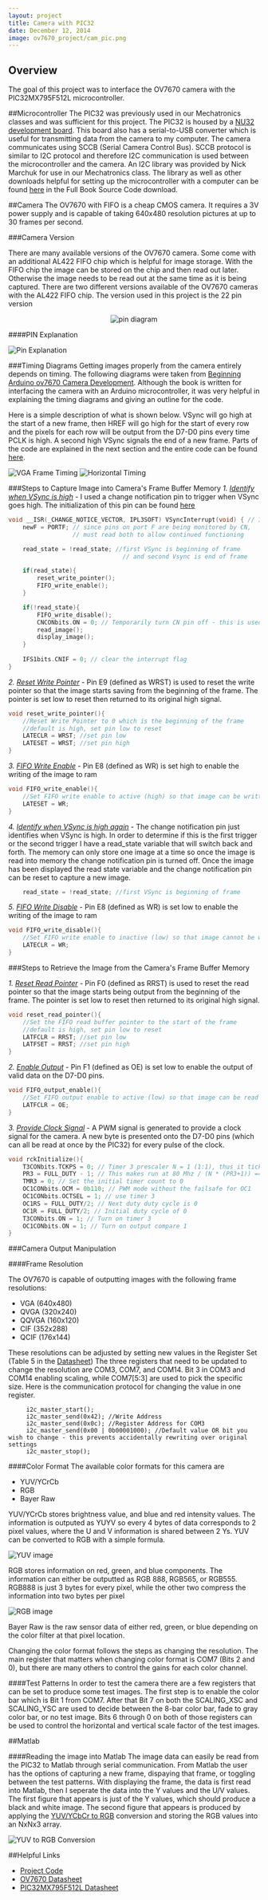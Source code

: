```yaml
---
layout: project
title: Camera with PIC32
date: December 12, 2014
image: ov7670_project/cam_pic.png
---
```


## Overview
The goal of this project was to interface the OV7670 camera with the PIC32MX795F512L microcontroller. 

##Microcontroller
The PIC32 was previously used in our Mechatronics classes and was sufficient for this project. The PIC32 is housed by a [NU32 development board](http://hades.mech.northwestern.edu/index.php/NU32:_Introduction_to_the_PIC32). This board also has a serial-to-USB converter which is useful for transmitting data from the camera to my computer. The camera communicates using SCCB (Serial Camera Control Bus). SCCB protocol is similar to I2C protocol and therefore I2C communication is used between the microcontroller and the camera. An I2C library was provided by Nick Marchuk for use in our Mechatronics class. The library as well as other downloads helpful for setting up the microcontroller with a computer can be found [here](http://hades.mech.northwestern.edu/index.php/NU32_Software) in the Full Book Source Code download. 

##Camera
The OV7670 with FIFO is a cheap CMOS camera. It requires a 3V power supply and is capable of taking 640x480 resolution pictures at up to 30 frames per second. 

###Camera Version

There are many available versions of the OV7670 camera. Some come with an additional AL422 FIFO chip which is helpful for image storage. With the FIFO chip the image can be stored on the chip and then read out later. Otherwise the image needs to be read out at the same time as it is being captured. There are two different versions available of the OV7670 cameras with the AL422 FIFO chip. The version used in this project is the 22 pin version 

<center><img src="https://raw.githubusercontent.com/athulyasimon/project_portfolio/gh-pages/public/images/ov7670_project/fifo_ov7670_med.png" alt="pin diagram"></center>

####PIN Explanation

![Pin Explanation](https://raw.githubusercontent.com/athulyasimon/project_portfolio/gh-pages/public/images/ov7670_project/Pin%20explanation.jpg)

###Timing Diagrams
Getting images properly from the camera entirely depends on timing. The following diagrams were taken from [Beginning Arduino ov7670 Camera Development](http://www.amazon.com/dp/B010Y37XQG/?tag=stackoverfl08-20). Although the book is written for interfacing the camera with an Arduino microcontroller, it was very helpful in explaining the timing diagrams and giving an outline for the code. 

Here is a simple description of what is shown below. VSync will go high at the start of a new frame, then HREF will go high for the start of every row and the pixels for each row will be output from the D7-D0 pins every time PCLK is high. A second high VSync signals the end of a new frame. Parts of the code are explained in the next section and the entire code can be found [here](https://github.com/athulyasimon/ov7670_with_PIC32/blob/master/main.c).

![VGA Frame Timing](https://raw.githubusercontent.com/athulyasimon/project_portfolio/gh-pages/public/images/ov7670_project/VGA%20Frame%20Timing.jpg)
![Horizontal Timing](https://raw.githubusercontent.com/athulyasimon/project_portfolio/gh-pages/public/images/ov7670_project/Horizontal%20Timing.jpg)


###Steps to Capture Image into Camera's Frame Buffer Memory
*1. [Identify when VSync is high](https://github.com/athulyasimon/ov7670_with_PIC32/blob/5ca605fe3d894c1da259ed6ebd53389eb1c3dc2d/main.c#L67)* - I used a change notification pin to trigger when VSync goes high. The initialization of this pin can be found [here](https://github.com/athulyasimon/ov7670_with_PIC32/blob/5ca605fe3d894c1da259ed6ebd53389eb1c3dc2d/main.c#L336-L343)

~~~ cpp
void __ISR(_CHANGE_NOTICE_VECTOR, IPL3SOFT) VSyncInterrupt(void) { // INT step 1
	newF = PORTF; // since pins on port F are being monitored by CN,
				  // must read both to allow continued functioning

	read_state = !read_state; //first VSync is beginning of frame 
								// and second Vsync is end of frame

	if(read_state){
		reset_write_pointer();
		FIFO_write_enable();
	}

	if(!read_state){
		FIFO_write_disable();
		CNCONbits.ON = 0; // Temporarily turn CN pin off - this is used while debugging
		read_image();
		display_image();
	}
	
	IFS1bits.CNIF = 0; // clear the interrupt flag
}
~~~ 

*2. [Reset Write Pointer](https://github.com/athulyasimon/ov7670_with_PIC32/blob/5ca605fe3d894c1da259ed6ebd53389eb1c3dc2d/main.c#L345-L350)* - Pin E9 (defined as WRST) is used to reset the write pointer so that the image starts saving from the beginning of the frame. The pointer is set low to reset then returned to its original high signal. 

~~~ c
void reset_write_pointer(){
	//Reset Write Pointer to 0 which is the beginning of the frame
	//default is high, set pin low to reset
	LATECLR = WRST; //set pin low
	LATESET = WRST; //set pin high
}
~~~

*3. [FIFO Write Enable](https://github.com/athulyasimon/ov7670_with_PIC32/blob/5ca605fe3d894c1da259ed6ebd53389eb1c3dc2d/main.c#L352-L355)* - Pin E8 (defined as WR) is set high to enable the writing of the image to ram

~~~ c
void FIFO_write_enable(){
	//Set FIFO write enable to active (high) so that image can be written to ram
	LATESET = WR;	
}
~~~

*4. [Identify when VSync is high again](https://github.com/athulyasimon/ov7670_with_PIC32/blob/5ca605fe3d894c1da259ed6ebd53389eb1c3dc2d/main.c#L71)* - The change notification pin just identifies when VSync is high. In order to determine if this is the first trigger or the second trigger I have a read_state variable that will switch back and forth. The memory can only store one image at a time so once the image is read into memory the change notification pin is turned off. Once the image has been displayed the read state variable and the change notification pin can be reset to capture a new image. 

~~~ c
	read_state = !read_state; //first VSync is beginning of frame 
~~~

*5. [FIFO Write Disable](https://github.com/athulyasimon/ov7670_with_PIC32/blob/5ca605fe3d894c1da259ed6ebd53389eb1c3dc2d/main.c#L357-L360)* - Pin E8 (defined as WR) is set low to enable the writing of the image to ram

~~~ c
void FIFO_write_disable(){
	//Set FIFO write enable to inactive (low) so that image cannot be written to ram
	LATECLR = WR;	
}
~~~
 
###Steps to Retrieve the Image from the Camera's Frame Buffer Memory

*1. [Reset Read Pointer](https://github.com/athulyasimon/ov7670_with_PIC32/blob/5ca605fe3d894c1da259ed6ebd53389eb1c3dc2d/main.c#L404-L409)* - Pin F0 (defined as RRST) is used to reset the read pointer so that the image starts being output from the beginning of the frame. The pointer is set low to reset then returned to its original high signal. 

~~~ c
void reset_read_pointer(){
	//Set the FIFO read buffer pointer to the start of the frame
	//default is high, set pin low to reset
	LATFCLR = RRST; //set pin low
	LATFSET = RRST; //set pin high
}
~~~

*2. [Enable Output](https://github.com/athulyasimon/ov7670_with_PIC32/blob/5ca605fe3d894c1da259ed6ebd53389eb1c3dc2d/main.c#L411-L414)* - Pin F1 (defined as OE) is set low to enable the output of valid data on the D7-D0 pins.

~~~ c
void FIFO_output_enable(){
	//Set FIFO output enable to active (low) so that image can be read
	LATFCLR = OE;	
}
~~~

*3. [Provide Clock Signal](https://github.com/athulyasimon/ov7670_with_PIC32/blob/5ca605fe3d894c1da259ed6ebd53389eb1c3dc2d/main.c#L421-L441)* - A PWM signal is generated to provide a clock signal for the camera. A new byte is presented onto the D7-D0 pins (which can all be read at once by the PIC32) for every pulse of the clock. 

~~~ c
void rckInitialize(){
	T3CONbits.TCKPS = 0; // Timer 3 pre­scaler N = 1 (1:1), thus it ticks at 80 Mhz (PBCLK/N)
	PR3 = FULL_DUTY - 1; // This makes run at 80 Mhz / (N * (PR3+1)) == 10 MHz
	TMR3 = 0; // Set the initial timer count to 0
	OC1CONbits.OCM = 0b110; // PWM mode without the failsafe for OC1
	OC1CONbits.OCTSEL = 1; // use timer 3
	OC1RS = FULL_DUTY/2; // Next duty duty cycle is 0
	OC1R = FULL_DUTY/2; // Initial duty cycle of 0
	T3CONbits.ON = 1; // Turn on timer 3
	OC1CONbits.ON = 1; // Turn on output compare 1
}
~~~

###Camera Output Manipulation

####Frame Resolution

The OV7670 is capable of outputting images with the following frame resolutions:

* VGA (640x480)
* QVGA (320x240)
* QQVGA (160x120)
* CIF (352x288)
* QCIF (176x144)

These resolutions can be adjusted by setting new values in the Register Set (Table 5 in the [Datasheet](http://www.voti.nl/docs/OV7670.pdf)) The three registers that need to be updated to change the resolution are COM3, COM7, and COM14. Bit 3 in COM3 and COM14 enabling scaling, while COM7[5:3] are used to pick the specific size. Here is the communication protocol for changing the value in one register.

~~~
     i2c_master_start();
     i2c_master_send(0x42); //Write Address
     i2c_master_send(0x0c); //Register Address for COM3
     i2c_master_send(0x00 | 0b00001000); //Default value OR bit you wish to change - this prevents accidentally rewriting over original settings
     i2c_master_stop();
~~~

####Color Format
The available color formats for this camera are

* YUV/YCrCb
* RGB 
* Bayer Raw 

YUV/YCrCb stores brightness value, and blue and red intensity values. The information is outputed as YUYV so every 4 bytes of data corresponds to 2 pixel values, where the U and V information is shared between 2 Ys. YUV can be converted to RGB with a simple formula. 

![YUV image](https://raw.githubusercontent.com/athulyasimon/project_portfolio/gh-pages/public/images/ov7670_project/yuv.jpg)

RGB stores information on red, green, and blue components. The information can either be outputted as RGB 888, RGB565, or RGB555. RGB888 is just 3 bytes for every pixel, while the other two compress the information into two bytes per pixel 

![RGB image](https://raw.githubusercontent.com/athulyasimon/project_portfolio/gh-pages/public/images/ov7670_project/rgb.jpg)

Bayer Raw is the raw sensor data of either red, green, or blue depending on the color filter at that pixel location.

Changing the color format follows the steps as changing the resolution. The main register that matters when changing color format is COM7 (Bits 2 and 0), but there are many others to control the gains for each color channel.  

####Test Patterns
In order to test the camera there are a few registers that can be set to produce some test images. The first step is to enable the color bar which is Bit 1 from COM7. After that Bit 7 on both the SCALING\_XSC and SCALING\_YSC are used to decide between the 8-bar color bar, fade to gray color bar, or no test image. Bits 6 through 0 on both of those registers can be used to control the horizontal and vertical scale factor of the test images. 


##Matlab

####Reading the image into Matlab
The image data can easily be read from the PIC32 to Matlab through serial communication. From Matlab the user has the options of capturing a new frame, dispaying that frame, or toggling between the test patterns. With displaying the frame, the data is first read into Matlab, then I seperate the data into the Y values and the U/V values. The first figure that appears is just of the Y values, which should produce a black and white image. The second figure that appears is produced by applying the [YUV/YCbCr to RGB](http://www.equasys.de/colorconversion.html) conversion and storing the RGB values into an NxNx3 array. 

![YUV to RGB Conversion](https://raw.githubusercontent.com/athulyasimon/project_portfolio/gh-pages/public/images/ov7670_project/yuv2rgb.jpg)


##Helpful Links

* [Project Code](https://github.com/athulyasimon/ov7670_with_PIC32)
* [OV7670 Datasheet](http://www.voti.nl/docs/OV7670.pdf)
* [PIC32MX795F512L Datasheet](http://ww1.microchip.com/downloads/en/DeviceDoc/61156G.pdf)


